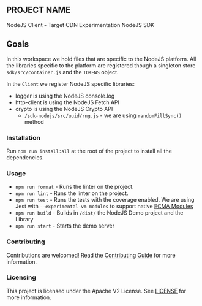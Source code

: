 ## PROJECT NAME

NodeJS Client - Target CDN Experimentation NodeJS SDK

## Goals

In this workspace we hold files that are specific to the NodeJS platform.
All the libraries specific to the platform are registered though a singleton store `sdk/src/container.js` and the `TOKENS` object.

In the `Client` we register NodeJS specific libraries:
- logger is using the NodeJS console.log
- http-client is using the NodeJS Fetch API
- crypto is using the NodeJS Crypto API
    - `/sdk-nodejs/src/uuid/rng.js` - we are using `randomFillSync()` method

### Installation

Run `npm run install:all` at the root of the project to install all the dependencies.

### Usage

- `npm run format` - Runs the linter on the project.
- `npm run lint` - Runs the linter on the project.
- `npm run test` - Runs the tests with the coverage enabled. We are using Jest with `--experimental-vm-modules` to support native [ECMA Modules](https://jestjs.io/docs/ecmascript-modules)
- `npm run build` - Builds in `/dist/` the NodeJS Demo project and the Library
- `npm run start` - Starts the demo server

### Contributing

Contributions are welcomed! Read the [Contributing Guide](./.github/CONTRIBUTING.md) for more information.

### Licensing

This project is licensed under the Apache V2 License. See [LICENSE](LICENSE) for more information.
